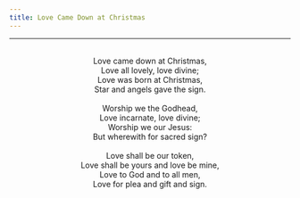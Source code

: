 ```yaml
---
title: Love Came Down at Christmas
---
```


---
<center>
<br/>
Love came down at Christmas,<br/>
Love all lovely, love divine;<br/>
Love was born at Christmas,<br/>
Star and angels gave the sign.<br/>
<br/>
Worship we the Godhead,<br/>
Love incarnate, love divine;<br/>
Worship we our Jesus:<br/>
But wherewith for sacred sign?<br/>
<br/>
Love shall be our token,<br/>
Love shall be yours and love be mine,<br/>
Love to God and to all men,<br/>
Love for plea and gift and sign.<br/>

</center>